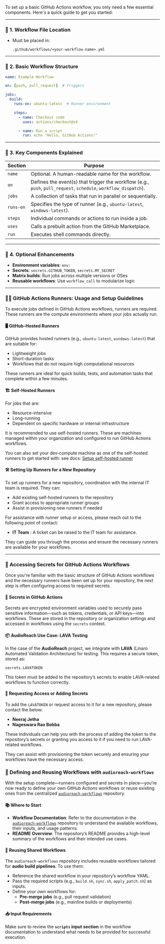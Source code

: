To set up a basic GitHub Actions workflow, you only need a few essential components. Here's a quick guide to get you started:

---

### 🧱 1. **Workflow File Location**
- Must be placed in:  
  ```
  .github/workflows/<your-workflow-name>.yml
  ```

---

### 📝 2. **Basic Workflow Structure**

```yaml
name: Example Workflow

on: [push, pull_request]  # Triggers

jobs:
  build:
    runs-on: ubuntu-latest  # Runner environment

    steps:
      - name: Checkout code
        uses: actions/checkout@v4

      - name: Run a script
        run: echo "Hello, GitHub Actions!"
```

---

### 🔑 3. **Key Components Explained**

| Section       | Purpose                                                                 |
|---------------|-------------------------------------------------------------------------|
| `name`        | Optional. A human-readable name for the workflow.                      |
| `on`          | Defines the event(s) that trigger the workflow (e.g., `push`, `pull_request`, `schedule`, `workflow_dispatch`). |
| `jobs`        | A collection of tasks that run in parallel or sequentially.            |
| `runs-on`     | Specifies the type of runner (e.g., `ubuntu-latest`, `windows-latest`). |
| `steps`       | Individual commands or actions to run inside a job.                    |
| `uses`        | Calls a prebuilt action from the GitHub Marketplace.                   |
| `run`         | Executes shell commands directly.                                      |

---

### 🧪 4. **Optional Enhancements**
- **Environment variables**: `env:`
- **Secrets**: `secrets.GITHUB_TOKEN`, `secrets.MY_SECRET`
- **Matrix builds**: Run jobs across multiple versions or OSes
- **Reusable workflows**: Use `workflow_call` to modularize logic

---

### 🏃‍♂️ GitHub Actions Runners: Usage and Setup Guidelines

To execute jobs defined in GitHub Actions workflows, runners are required. These runners are the compute environments where your jobs actually run.

#### 🖥️ GitHub-Hosted Runners
GitHub provides hosted runners (e.g., `ubuntu-latest`, `windows-latest`) that are suitable for:
- Lightweight jobs
- Short-duration tasks
- Workflows that do not require high computational resources

These runners are ideal for quick builds, tests, and automation tasks that complete within a few minutes.

#### 🏗️ Self-Hosted Runners
For jobs that are:
- Resource-intensive
- Long-running
- Dependent on specific hardware or internal infrastructure

It is recommended to use self-hosted runners. These are machines managed within your organization and configured to run GitHub Actions workflows.

You can also set your dev-compute machine as one of the self-hosted runners to get started with: see docs: [Setup self-hosted runner](https://docs.github.com/en/actions/hosting-your-own-runners/managing-self-hosted-runners/adding-self-hosted-runners)

#### 🛠️ Setting Up Runners for a New Repository
To set up runners for a new repository, coordination with the internal IT team is required. They can:
- Add existing self-hosted runners to the repository
- Grant access to appropriate runner groups
- Assist in provisioning new runners if needed

For assistance with runner setup or access, please reach out to the following point of contact:
- **IT Team** : A ticket can be raised to the IT team for assistance.

They can guide you through the process and ensure the necessary runners are available for your workflows.

---

### 🔐 Accessing Secrets for GitHub Actions Workflows

Once you're familiar with the basic structure of GitHub Actions workflows and the necessary runners have been set up for your repository, the next step is often configuring access to required secrets.

#### 🔧 Secrets in GitHub Actions
Secrets are encrypted environment variables used to securely pass sensitive information—such as tokens, credentials, or API keys—into workflows. These are stored in the repository or organization settings and accessed in workflows using the `secrets` context.

#### 📦 AudioReach Use Case: LAVA Testing
In the case of the **AudioReach** project, we integrate with **LAVA** (Linaro Automated Validation Architecture) for testing. This requires a secure token, stored as:

```
secrets.LAVATOKEN
```

This token must be added to the repository’s secrets to enable LAVA-related workflows to function correctly.

#### 👥 Requesting Access or Adding Secrets
To add the `LAVATOKEN` or request access to it for a new repository, please contact the below:

- **Neeraj Jetha**
- **Nageswara Rao Bobba**

These individuals can help you with the process of adding the token to the repository’s secrets or granting you access to it if you need to run LAVA-related workflows.

They can assist with provisioning the token securely and ensuring your workflows have the necessary access.

### 🚀 Defining and Reusing Workflows with `audioreach-workflows`

With the setup complete—runners configured and secrets in place—you’re now ready to define your own GitHub Actions workflows or reuse existing ones from the centralized [`audioreach-workflows`](https://github.com/AudioReach/audioreach-workflows) repository.

#### 📚 Where to Start
- **Workflow Documentation**: Refer to the documentation in the [`audioreach-workflows`](workflows_usage.md) repository to understand the available workflows, their inputs, and usage patterns.
- **README Overview**: The repository’s README provides a high-level summary of the workflows and their intended use cases.

#### 🔁 Reusing Shared Workflows
The `audioreach-workflows` repository includes reusable workflows tailored for **audio build pipelines**. To use them:
- Reference the shared workflow in your repository’s workflow YAML.
- Pass the required scripts (e.g., `build.sh`, `sync.sh`, `apply_patch.sh`) as inputs.
- Define your own workflows for:
  - **Pre-merge jobs** (e.g., pull request validation)
  - **Post-merge jobs** (e.g., mainline builds or deployments)

#### 📥 Input Requirements
Make sure to review the **`scripts` input section** in the workflow documentation to understand what needs to be provided for successful execution.
